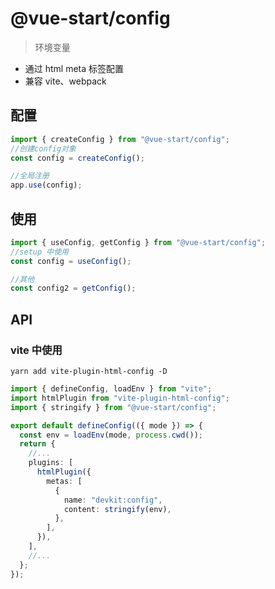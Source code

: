 # @vue-start/config

> 环境变量

- 通过 html meta 标签配置
- 兼容 vite、webpack

## 配置

```ts
import { createConfig } from "@vue-start/config";
//创建config对象
const config = createConfig();

//全局注册
app.use(config);
```

## 使用

```ts
import { useConfig, getConfig } from "@vue-start/config";
//setup 中使用
const config = useConfig();

//其他
const config2 = getConfig();
```

## API

### vite 中使用

```shell
yarn add vite-plugin-html-config -D
```

```ts
import { defineConfig, loadEnv } from "vite";
import htmlPlugin from "vite-plugin-html-config";
import { stringify } from "@vue-start/config";

export default defineConfig(({ mode }) => {
  const env = loadEnv(mode, process.cwd());
  return {
    //...
    plugins: [
      htmlPlugin({
        metas: [
          {
            name: "devkit:config",
            content: stringify(env),
          },
        ],
      }),
    ],
    //...
  };
});
```
